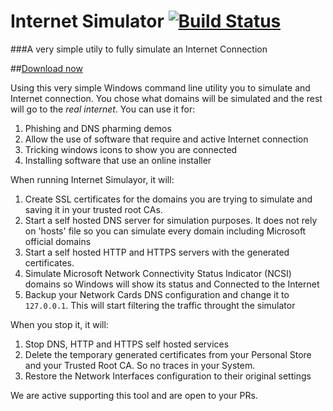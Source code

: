 Internet Simulator [![Build Status](https://ci.appveyor.com/api/projects/status/github/Tulpep/InternetSimulator)](https://ci.appveyor.com/project/tulpep/InternetSimulator)
===========

###A very simple utily to fully simulate an Internet Connection

##[Download now](https://github.com/Tulpep/InternetSimulator/releases/latest)

Using this very simple Windows command line utility you to simulate and Internet connection. You chose what domains will be simulated and the rest will go to the *real internet*. You can use it for:

1. Phishing and DNS pharming demos
2. Allow the use of software that require and active Internet connection
3. Tricking windows icons to show you are connected
4. Installing software that use an online installer



When running Internet Simulayor, it will:

1. Create SSL certificates for the domains you are trying to simulate and saving it in your trusted root CAs.
2. Start a self hosted DNS server for simulation purposes. It does not rely on 'hosts' file so you can simulate every domain including Microsoft official domains
3. Start a self hosted HTTP and HTTPS servers with the generated certificates.
4. Simulate Microsoft Network Connectivity Status Indicator (NCSI) domains so Windows will show its status and Connected to the Internet
5. Backup your Network Cards DNS configuration and change it to `127.0.0.1`. This will start filtering the traffic throught the simulator

When you stop it, it will:
1. Stop DNS, HTTP and HTTPS self hosted services
2. Delete the temporary generated certificates from your Personal Store and your Trusted Root CA. So no traces in your System.
3. Restore the Network Interfaces configuration to their original settings

We are active supporting this tool and are open to your PRs.

